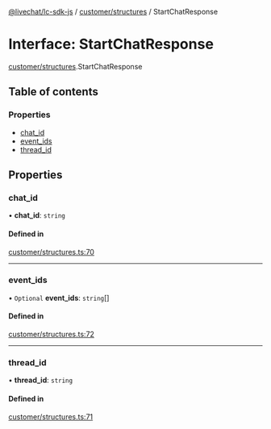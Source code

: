 [@livechat/lc-sdk-js](../README.md) / [customer/structures](../modules/customer_structures.md) / StartChatResponse

# Interface: StartChatResponse

[customer/structures](../modules/customer_structures.md).StartChatResponse

## Table of contents

### Properties

- [chat\_id](customer_structures.StartChatResponse.md#chat_id)
- [event\_ids](customer_structures.StartChatResponse.md#event_ids)
- [thread\_id](customer_structures.StartChatResponse.md#thread_id)

## Properties

### chat\_id

• **chat\_id**: `string`

#### Defined in

[customer/structures.ts:70](https://github.com/livechat/lc-sdk-js/blob/4da1eb6/src/customer/structures.ts#L70)

___

### event\_ids

• `Optional` **event\_ids**: `string`[]

#### Defined in

[customer/structures.ts:72](https://github.com/livechat/lc-sdk-js/blob/4da1eb6/src/customer/structures.ts#L72)

___

### thread\_id

• **thread\_id**: `string`

#### Defined in

[customer/structures.ts:71](https://github.com/livechat/lc-sdk-js/blob/4da1eb6/src/customer/structures.ts#L71)
